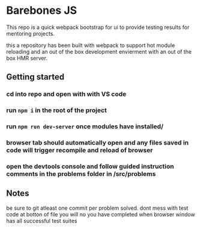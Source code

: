 # Barebones JS

This repo is a quick webpack bootstrap for ui to provide testing results for mentoring projects.

this a repository has been built with webpack to support hot module reloading and an out of the box development envierment with an out of the box HMR server.

## Getting started

### cd into repo and open with with VS code
### run `npm i` in the root of the project 
### run `npm run dev-server` once modules have installed/
### browser tab should automatically open and any files saved in code will trigger recompile and reload of browser
### open the devtools console and follow guided instruction comments in the problems folder in /src/problems

## Notes
be sure to git atleast one commit per problem solved.
dont mess with test code at botton of file
you will no you have completed when browser window has all successful test suites
